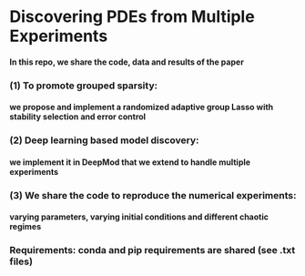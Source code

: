 # Discovering PDEs from Multiple Experiments

#### In this repo, we share the code, data and results of the paper
#### 
#### 
### (1) To promote grouped sparsity:
#### we propose and implement a randomized adaptive group Lasso with stability selection and error control
#### 
#### 
### (2) Deep learning based model discovery:
#### we implement it in DeepMod that we extend to handle multiple experiments
####
### (3) We share the code to reproduce the numerical experiments: 
#### varying parameters, varying initial conditions and different chaotic regimes
###
###
### Requirements: conda and pip requirements are shared (see .txt files)
